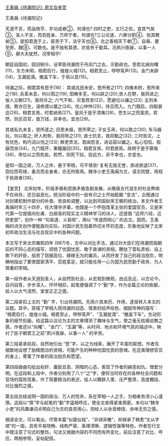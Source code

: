 [王禹偁《待漏院记》原文及鉴赏](https://www.vrrw.net/wx/10210.html)

王禹偁《待漏院记》

天道不言，而品物亨、岁功成者②，何谓也? 四时之吏，五行之佐，宣其气矣③。圣人不言，而百姓亲、万邦宁者，何谓也?三公论道，六卿分职④、张其教矣⑤。是知君逸于上，臣劳于下，法乎天也⑥。古之善相天下者⑦，自皋、夔至房、魏⑧，可数也。是不独有其德，亦皆务于勤耳。况夙兴夜寐，以事一人⑨，卿大夫犹然，况宰相乎!

朝廷自国初，因旧制⑩，设宰臣待漏院于丹凤门之右，示勤政也。至若北阙向曙(11)，东方未明，相君启行，煌煌火城(12)。相君至止，哕哕鸾声(13)。金门未辟(14)，玉漏犹滴。撤盖下车，于焉以息(15)。

待漏之际，相君其有思乎(16)： 其或兆民未安，思所泰之(17); 四夷未附，思所来之(18); 兵革未息，何以弭之(19); 田畴多芜，何以辟之(20);贤人在野，我将进之; 佞人立朝(21)，我将斥之; 六气不和，灾眚荐至(22)，愿避位以禳之(23); 五刑未措，欺诈日生，请修德以厘之(24)。忧心忡忡(25)，待旦而入。九门既启，四聪甚迩(26)。相君言焉，时君纳焉(27)。皇风于是乎清夷(28)，苍生以之而富庶。若然，则总百官，食万钱，非幸也，宜也(29)。

其或私仇未复，思所逐之; 旧恩未报，思所荣之; 子女玉帛，何以致之(30); 车马器玩，何以取之; 奸人附势，我将陟之(31); 直士抗言，我将黜之(32); 三时告灾，上有忧色，构巧词以悦之(33); 群吏弄法，君闻怨言，进谄容以媚之。私心慆慆，假寐而坐(34)。九门既开，重瞳屡回(35)。相君言焉，时君惑焉。政柄于是乎隳哉(36)，帝位以之而危矣。若然，则死下狱，投远方，非不幸也，亦宜也。

是知一国之政，万人之命，悬于宰相，可不慎欤! 复有无毁无誉，旅进旅退(37)，窃位而苟禄，备员而全身者，亦无所取焉。棘寺小吏王禹偁为文，请志院壁，用规于执政者(38)。



【鉴赏】 北宋初年，阶级矛盾和民族矛盾急剧发展，从晚唐五代滋生的社会弊病不仅尚存，还日益恶化。统治阶级中的一些有识之士开始酝酿 “变法”，企图通过对封建机制作部分的补救、改良和调整，以达到巩固赵宋王朝的统治。本文作者王禹偁时年三十四岁，任大理寺评事，他既是一个怀抱改革主张的爱国官员，又是宋代第一位提倡向杜甫、白居易的现实主义精神学习的诗人，还提倡 “远师六经，近师吏部”，创作一种 “句易道、义易晓”，用以 “传道而明心” 的古文。因而，王禹偁的诗文创作便能面向实际，对国计民生抱着热切关怀的态度，形象地反映了北宋初年政治生活与社会现实中的各种问题。

本文写于宋太宗雍熙四年 (987)冬，文中以对比手法，通过对大臣们在待漏院临朝前的不同心态的描写，颂扬了忧国忧民、敢于直谏的贤相，鞭挞了营私弄权、谄上欺下的奸臣，指责了窃据高位、碌碌无为的庸员，从而抒发了自己的政治抱负，明确地指出了要使国家清平、百姓富足，就只能任用一心为国为民而勤于政务、为人慎重的宰相。

第一段作者从天道到圣人，从自然到社会，从宏观到微观，由远及近，以古论今，自问自答，步步深入，环环相扣，起笔便强调了个“勤”字，作为全篇立论的依据，给人以大气凛然、堂堂正正之感。

第二段紧扣上文的 “勤” 字，引出待漏院。先简介其来历、作用，逐渐转入本文的议题。其中，穿插了宰相入院待漏的动态、情景的绘声绘色、细腻传神的描写： “相君启行，煌煌火城。相君至止，哕哕鸾声”、“玉漏犹滴”、“撤盖下车”。生动形象的细节刻画，给这篇以议论为主的文章增添了趣味与生气，使之毫无枯燥说教之感。作者还以“向曙”、“金门”、“玉漏”等，从时间、地点和环境气氛的描述中，映衬了臣子朝君王之前“夙兴夜寐，以事一人” 的辛劳。

第三段紧承前段，自然地引出 “思”字，以之为线索，展开了丰富的联想。作者先细致地设想了励精图治的贤相，可能产生的种种忧国忧民的思绪。在这类理想官员的身上，寄寓了作者的政治抱负和愿望。

第四段曲曲勾绘出权奸、庸臣丑恶、阴暗的心态，表现了作者的嫉恶如仇、憎爱分明。在这段和上段中，作者分别用了八个“之”字，便将当时存在的各种社会问题和官场的腐败现象，作了简要精当的表述，给人以鞭辟入里、庄严整肃，高度概括、对比强烈之感。

第五段总结说明一国的政治、万人的性命，系在宰相一人之手，为相者务须小心谨慎。这段以“慎”字与起笔的“勤”字遥相呼应，使全文收得紧束周密。末句以“棘寺小吏”的风趣谦词点明自己为文的良苦用心，则给人以余音缭绕、余味无穷之感。

细读全文，可以看出，尽管本篇“似箴似铭”、“非骈非散”，却继承了韩愈“文从字顺”的一面，具有平易晓畅、结构严密、条理清晰、逻辑性强等特色。作者在行文中既注意了句式的整饬，句法又根据内容的不同而有所变化，前后注意了对比、呼应，两相参照，妥帖配搭。

